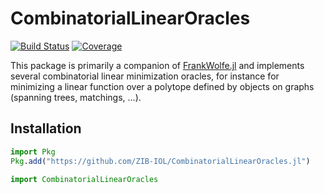 # CombinatorialLinearOracles

[![Build Status](https://github.com/ZIB-IOL/CombinatorialLinearOracles.jl/actions/workflows/ci.yml/badge.svg?branch=main)](https://github.com/ZIB-IOL/CombinatorialLinearOracles.jl/actions/workflows/CI.yml?query=branch%3Amain)
[![Coverage](https://codecov.io/gh/ZIB-IOL/CombinatorialLinearOracles.jl/branch/main/graph/badge.svg)](https://codecov.io/gh/ZIB-IOL/CombinatorialLinearOracles.jl)

This package is primarily a companion of [FrankWolfe.jl](https://github.com/ZIB-IOL/FrankWolfe.jl/) and implements several combinatorial linear minimization oracles, for instance for minimizing a linear function over a polytope defined by objects on graphs (spanning trees, matchings, ...).

## Installation

```julia
import Pkg
Pkg.add("https://github.com/ZIB-IOL/CombinatorialLinearOracles.jl")

import CombinatorialLinearOracles
```
